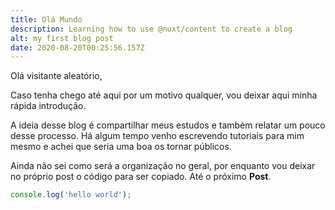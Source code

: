 ```yaml
---
title: Olá Mundo
description: Learning how to use @nuxt/content to create a blog
alt: my first blog post
date: 2020-08-20T00:25:56.157Z
---
```

Olá visitante aleatório,

Caso tenha chego até aqui por um motivo qualquer, vou deixar aqui minha rápida introdução.

A ideia desse blog é compartilhar meus estudos e também relatar um pouco desse processo. Há algum tempo venho escrevendo tutoriais para mim mesmo e achei que seria uma boa os tornar públicos.

Ainda não sei como será a organização no geral, por enquanto vou deixar no próprio post o código para ser copiado. Até o próximo **Post**.

```javascript
console.log('hello world');
```